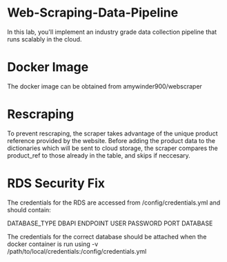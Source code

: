 # Web-Scraping-Data-Pipeline
In this lab, you'll implement an industry grade data collection pipeline that runs scalably in the cloud.

# Docker Image
The docker image can be obtained from amywinder900/webscraper 

# Rescraping
To prevent rescraping, the scraper takes advantage of the unique product reference provided by the website. Before adding the product data to the dictionaries which will be sent to cloud storage, the scraper compares the product_ref to those already in the table, and skips if neccesary. 

# RDS Security Fix
The credentials for the RDS are accessed from /config/credentials.yml and should contain: 


DATABASE_TYPE 
DBAPI 
ENDPOINT
USER 
PASSWORD 
PORT
DATABASE 

The credentials for the correct database should be attached when the docker container is run using -v /path/to/local/credentials:/config/credentials.yml